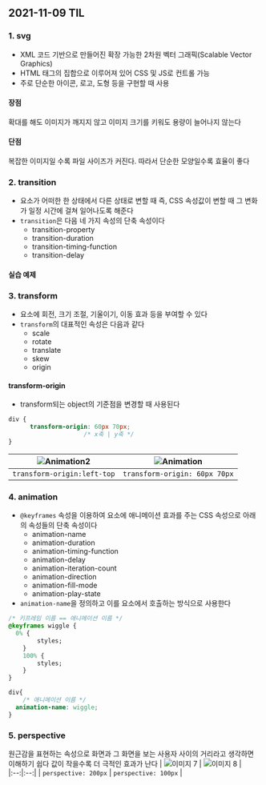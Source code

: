 ## 2021-11-09 TIL

### 1. svg
- XML 코드 기반으로 만들어진 확장 가능한 2차원 벡터 그래픽(Scalable Vector Graphics)
- HTML 태그의 집합으로 이루어져 있어 CSS 및 JS로 컨트롤 가능
- 주로 단순한 아이콘, 로고, 도형 등을 구현할 때 사용

#### 장점
확대를 해도 이미지가 깨지지 않고 이미지 크기를 키워도 용량이 늘어나지 않는다
#### 단점
복잡한 이미지일 수록 파일 사이즈가 커진다. 따라서 단순한 모양일수록 효율이 좋다


### 2. transition
- 요소가 어떠한 한 상태에서 다른 상태로 변할 때 즉, CSS 속성값이 변할 때 그 변화가 일정 시간에 걸쳐 일어나도록 해준다
- `transition`은 다음 네 가지 속성의 단축 속성이다
  - transition-property
  - transition-duration
  - transition-timing-function
  - transition-delay

#### 실습 예제


### 3. transform
- 요소에 회전, 크기 조절, 기울이기, 이동 효과 등을 부여할 수 있다
- `transform`의 대표적인 속성은 다음과 같다
  - scale
  - rotate
  - translate
  - skew
  - origin

#### transform-origin
- transform되는 object의 기준점을 변경할 때 사용된다
```css
div {
      transform-origin: 60px 70px;
                     /* x축 | y축 */
}
```

| ![Animation2](https://user-images.githubusercontent.com/74545780/140973337-7806f617-dc28-497c-be95-9f64ff0f761c.gif) | ![Animation](https://user-images.githubusercontent.com/74545780/140973370-b636a6fb-d25a-455a-b4f2-ab99de5437e3.gif) |  
|:--:|:--:|
| `transform-origin:left-top` | `transform-origin: 60px 70px` |

### 4. animation
- `@keyframes` 속성을 이용하여 요소에 애니메이션 효과를 주는 CSS 속성으로 아래의 속성들의 단축 속성이다
  - animation-name
  - animation-duration
  - animation-timing-function
  - animation-delay
  - animation-iteration-count
  - animation-direction
  - animation-fill-mode
  - animation-play-state
- `animation-name`을 정의하고 이를 요소에서 호출하는 방식으로 사용한다
```css
/* 키프레임 이름 == 애니메이션 이름 */
@keyframes wiggle {
  0% {
		styles;
	}
	100% {
		styles;
	}
}

div{
	/* 애니메이션 이름 */
  animation-name: wiggle;
}
```



### 5. perspective
원근감을 표현하는 속성으로 화면과 그 화면을 보는 사용자 사이의 거리라고 생각하면 이해하기 쉽다 값이 작을수록 더 극적인 효과가 난다
| ![이미지 7](https://user-images.githubusercontent.com/74545780/140975233-b93c69d8-8825-4306-b0ac-afa45aa6b84e.png) | ![이미지 8](https://user-images.githubusercontent.com/74545780/140975236-492caaff-7ffb-49c3-a08d-ab1f6c9e4aaa.png) |  
|:--:|:--:|
| `perspective: 200px` | `perspective: 100px` |



